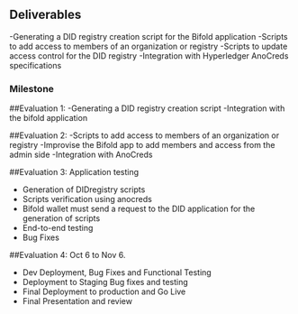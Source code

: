 ## Deliverables
-Generating a DID registry creation script for the Bifold application
-Scripts to add access to members of an organization or registry
-Scripts to update access control for the DID registry
-Integration with Hyperledger AnoCreds specifications


### Milestone 

##Evaluation 1:
-Generating a DID registry creation script
-Integration with the bifold application

##Evaluation 2:
-Scripts to add access to members of an organization or registry
-Improvise the Bifold app to add members and access from the admin side
-Integration with AnoCreds

##Evaluation 3: 
Application testing 
- Generation of DIDregistry scripts
- Scripts verification using anocreds
- Bifold wallet must send a request to the DID application for the generation of scripts
- End-to-end testing
- Bug Fixes

##Evaluation 4: Oct 6 to Nov 6.
- Dev Deployment, Bug Fixes and Functional Testing
- Deployment to Staging Bug fixes and testing
- Final Deployment to production and Go Live
- Final Presentation and review


